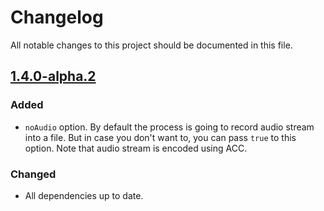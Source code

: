 # Changelog

All notable changes to this project should be documented in this file.

## [1.4.0-alpha.2]

### Added

- `noAudio` option. By default the process is going to record audio stream into a file. But in case you don't want to, you can pass `true` to this option. Note that audio stream is encoded using ACC.

### Changed

- All dependencies up to date.

[1.4.0-alpha.2]: https://github.com/boonya/rtsp-video-recorder/compare/1.3.1-alpha.2...1.4.0-alpha.2
